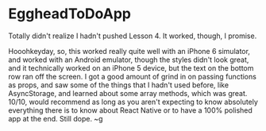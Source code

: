 # EggheadToDoApp

Totally didn't realize I hadn't pushed Lesson 4. It worked, though, I promise.

Hooohkeyday, so, this worked really quite well with an iPhone 6 simulator, and worked with an Android emulator, though the styles didn't look great, and it technically worked on an iPhone 5 device, but the text on the bottom row ran off the screen. I got a good amount of grind in on passing functions as props, and saw some of the things that I hadn't used before, like AsyncStorage, and learned about some array methods, which was great. 10/10, would recommend as long as you aren't expecting to know absolutely everything there is to know about React Native or to have a 100% polished app at the end. Still dope. ~g